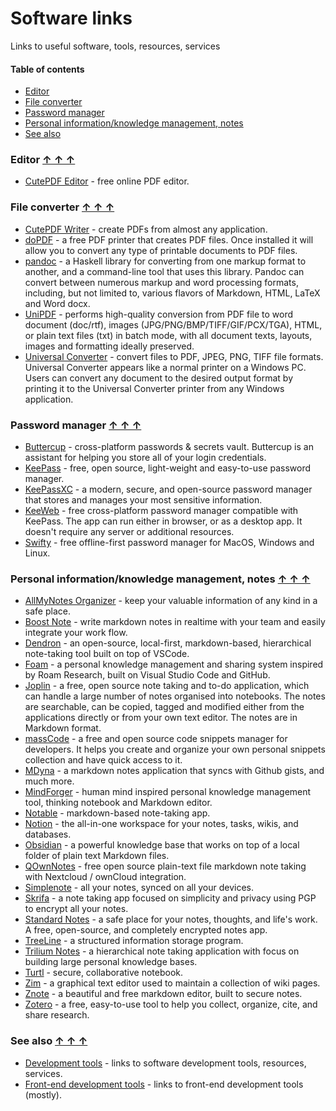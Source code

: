# Software links

Links to useful software, tools, resources, services

#### Table of contents <a name="toc"></a>
* [Editor](#editor)
* [File converter](#file-converter)
* [Password manager](#password-manager)
* [Personal information/knowledge management, notes](#pim)
* [See also](#see-also)

### Editor <a name="editor"></a> [&#x2191;&nbsp;&#x2191;&nbsp;&#x2191;](#toc)
* [CutePDF Editor](https://www.cutepdf-editor.com/) - free online PDF editor.

### File converter <a name="file-converter"></a> [&#x2191;&nbsp;&#x2191;&nbsp;&#x2191;](#toc)
* [CutePDF Writer](https://www.cutepdf.com/Products/CutePDF/writer.asp) - create PDFs from almost any application.
* [doPDF](https://www.dopdf.com/dopdf.html) - a free PDF printer that creates PDF files. Once installed it will allow you to convert any type of printable documents to PDF files.
* [pandoc](https://pandoc.org/) - a Haskell library for converting from one markup format to another, and a command-line tool that uses this library. Pandoc can convert between numerous markup and word processing formats, including, but not limited to, various flavors of Markdown, HTML, LaTeX and Word docx.
* [UniPDF](https://unipdf.com/) - performs high-quality conversion from PDF file to word document (doc/rtf), images (JPG/PNG/BMP/TIFF/GIF/PCX/TGA), HTML, or plain text files (txt) in batch mode, with all document texts, layouts, images and formatting ideally preserved.
* [Universal Converter](https://products.softsolutionslimited.com/universal-converter/) - convert files to PDF, JPEG, PNG, TIFF file formats. Universal Converter appears like a normal printer on a Windows PC. Users can convert any document to the desired output format by printing it to the Universal Converter printer from any Windows application.

### Password manager <a name="password-manager"></a> [&#x2191;&nbsp;&#x2191;&nbsp;&#x2191;](#toc)
* [Buttercup](https://buttercup.pw/) - cross-platform passwords & secrets vault. Buttercup is an assistant for helping you store all of your login credentials.
* [KeePass](https://keepass.info/) - free, open source, light-weight and easy-to-use password manager.
* [KeePassXC](https://keepassxc.org/) - a modern, secure, and open-source password manager that stores and manages your most sensitive information.
* [KeeWeb](https://keeweb.info/) - free cross-platform password manager compatible with KeePass. The app can run either in browser, or as a desktop app. It doesn't require any server or additional resources.
* [Swifty](https://getswifty.pro/) - free offline-first password manager for MacOS, Windows and Linux.

### Personal information/knowledge management, notes <a name="pim"></a> [&#x2191;&nbsp;&#x2191;&nbsp;&#x2191;](#toc)
* [AllMyNotes Organizer](http://allmynotes.vladonai.com/) - keep your valuable information of any kind in a safe place.
* [Boost Note](https://boostnote.io/) - write markdown notes in realtime with your team and easily integrate your work flow.
* [Dendron](https://www.dendron.so/) - an open-source, local-first, markdown-based, hierarchical note-taking tool built on top of VSCode.
* [Foam](https://foambubble.github.io/foam/) - a personal knowledge management and sharing system inspired by Roam Research, built on Visual Studio Code and GitHub.
* [Joplin](https://joplinapp.org/) - a free, open source note taking and to-do application, which can handle a large number of notes organised into notebooks. The notes are searchable, can be copied, tagged and modified either from the applications directly or from your own text editor. The notes are in Markdown format.
* [massCode](https://masscode.io/) - a free and open source code snippets manager for developers. It helps you create and organize your own personal snippets collection and have quick access to it.
* [MDyna](https://mdyna.dev/) - a markdown notes application that syncs with Github gists, and much more.
* [MindForger](https://www.mindforger.com/) - human mind inspired personal knowledge management tool, thinking notebook and Markdown editor.
* [Notable](https://notable.app/) - markdown-based note-taking app.
* [Notion](https://www.notion.so/) - the all-in-one workspace for your notes, tasks, wikis, and databases.
* [Obsidian](https://obsidian.md/) - a powerful knowledge base that works on top of a local folder of plain text Markdown files.
* [QOwnNotes](https://www.qownnotes.org/) - free open source plain-text file markdown note taking with Nextcloud / ownCloud integration.
* [Simplenote](https://simplenote.com/) - all your notes, synced on all your devices.
* [Skrifa](https://skrifa.xyz/) - a note taking app focused on simplicity and privacy using PGP to encrypt all your notes.
* [Standard Notes](https://standardnotes.org/) - a safe place for your notes, thoughts, and life's work. A free, open-source, and completely encrypted notes app.
* [TreeLine](http://treeline.bellz.org/) - a structured information storage program.
* [Trilium Notes](https://github.com/zadam/trilium) - a hierarchical note taking application with focus on building large personal knowledge bases.
* [Turtl](https://turtlapp.com/) - secure, collaborative notebook.
* [Zim](https://zim-wiki.org/) - a graphical text editor used to maintain a collection of wiki pages.
* [Znote](https://znote.io/) - a beautiful and free markdown editor, built to secure notes.
* [Zotero](https://www.zotero.org/) - a free, easy-to-use tool to help you collect, organize, cite, and share research.

### See also <a name="see-also"></a> [&#x2191;&nbsp;&#x2191;&nbsp;&#x2191;](#toc)
* [Development tools](https://github.com/gamtiq/dev-tools) - links to software development tools, resources, services.
* [Front-end development tools](https://github.com/gamtiq/frontend-tools) - links to front-end development tools (mostly).
